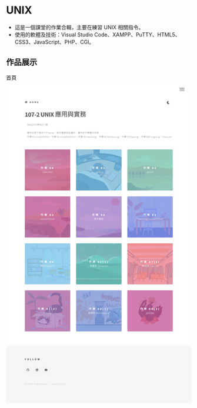 # UNIX
- 這是一個課堂的作業合輯，主要在練習 UNIX 相關指令。
- 使用的軟體及技術：Visual Studio Code、XAMPP、PuTTY、HTML5、CSS3、JavaScript、PHP、CGI。
## 作品展示
首頁
![image](https://github.com/yvainecyw/Unix-Project/blob/main/Docs/%E9%A6%96%E9%A0%81.jpeg)
